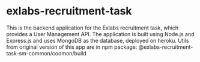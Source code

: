 # exlabs-recruitment-task

This is the backend application for the Exlabs recruitment task, which provides a User Management API. The application is built using Node.js and Express.js and uses MongoDB as the database, deployed on heroku. Utils from original version of this app are in npm package: @exlabs-recruitment-task-sm-common/coomon/build